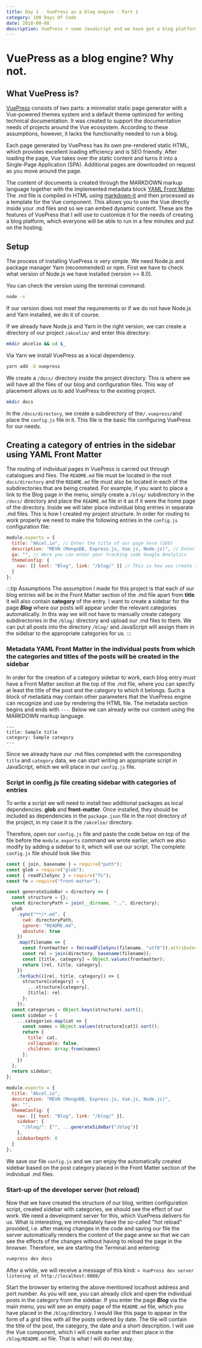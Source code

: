 ```yaml
---
title: Day 1 - VuePress as a blog engine - Part 1
category: 100 Days Of Code
date: 2018-08-08
description: VuePress + some JavaScript and we have got a blog platform.
---
```


# VuePress as a blog engine? Why not.

## What VuePress is?

[VuePress](https://vuepress.vuejs.org) consists of two parts: a minimalist static page generator with a Vue-powered themes system and a default theme optimized for writing technical documentation. It was created to support the documentation needs of projects around the Vue ecosystem. According to these assumptions, however, it lacks the functionality needed to run a blog.

Each page generated by VuePress has its own pre-rendered static HTML, which provides excellent loading efficiency and is SEO friendly. After loading the page, Vue takes over the static content and turns it into a Single-Page Application (SPA). Additional pages are downloaded on request as you move around the page.

The content of documents is created through the MARKDOWN markup language together with the implemented metadata block [YAML Front Matter](https://jekyllrb.com/docs/frontmatter/). The .md file is compiled in HTML using [markdown-it](https://github.com/markdown-it/markdown-it) and then processed as a template for the Vue component. This allows you to use the Vue directly inside your .md files and so we can embed dynamic content. These are the features of VuePress that I will use to customize it for the needs of creating a blog platform, which everyone will be able to run in a few minutes and put on the hosting.

## Setup

The process of installing VuePress is very simple. We need Node.js and package manager Yarn (recommended) or npm. First we have to check what version of Node.js we have installed (version >= 8.0).

You can check the version using the terminal command:

```bash
node -v
```

If our version does not meet the requirements or if we do not have Node.js and Yarn installed, we do it of course.

If we already have Node.js and Yarn in the right version, we can create a directory of our project `/akcelio/` and enter this directory:

```bash
mkdir akcelio && cd $_
```

Via Yarn we install VuePress as a local dependency.

```bash
yarn add -D vuepress
```

We create a `/docs/` directory inside the project directory. This is where we will have all the files of our blog and configuration files. This way of placement allows us to add VuePress to the existing project.

```bash
mkdir docs
```

In the `/docs/directory`, we create a subdirectory of the`/.vuepress/`and place the `config.js` file in it. This file is the basic file configuring VuePress for our needs.

## Creating a category of entries in the sidebar using YAML Front Matter

The routing of individual pages in VuePress is carried out through catalogues and files. The `README.md` file must be located in the root `docs/directory` and the `REDAME.md` file must also be located in each of the subdirectories that are being created. For example, if you want to place a link to the Blog page in the menu, simply create a `/blog/` subdirectory in the `/docs/` directory and place the `README.md` file in it as if it were the home page of the directory. Inside we will later place individual blog entries in separate .md files. This is how I created my project structure. In order for routing to work properly we need to make the following entries in the `config.js` configuration file:

```js
module.exports = {
  title: "Akcel.io", // Enter the title of our page here (SEO)
  description: "MEVN (MongoDB, Express.js, Vue.js, Node.js)", // Enter a description here (SEO)
  ga: "", // Here you can enter your tracking code Google Analytics
  themeConfig: {
    nav: [{ text: "Blog", link: "/blog/" }] // This is how you create the navigation in the main menu
  }
};
```

:::tip Assumptions
The assumption I made for this project is that each of our blog entries will be in the Front Matter section of the .md file apart from **title** it will also contain **category** of the entry. I want to create a sidebar for the page **_Blog_** where our posts will appear under the relevant categories automatically. In this way we will not have to manually create category subdirectories in the `/blog/` directory and upload our .md files to them. We can put all posts into the directory `/blog/` and JavaScript will assign them in the sidebar to the appropriate categories for us.
:::

### Metadata YAML Front Matter in the individual posts from which the categories and titles of the posts will be created in the sidebar

In order for the creation of a category sidebar to work, each blog entry must have a Front Matter section at the top of the .md file, where you can specify at least the title of the post and the category to which it belongs. Such a block of metadata may contain other parameters that the VuePress engine can recognize and use by rendering the HTML file. The metadata section begins and ends with `---`. Below we can already write our content using the MARKDOWN markup language.

```
---
title: Sample title
category: Sample category
---
```

Since we already have our .md files completed with the corresponding `title` and `category` data, we can start writing an appropriate script in JavaScript, which we will place in our `config.js` file.

### Script in config.js file creating sidebar with categories of entries

To write a script we will need to install two additional packages as local dependencies: **glob** and **front-matter**. Once installed, they should be included as dependencies in the `package.json` file in the root directory of the project, in my case it is the `/akcelio/` directory.

Therefore, open our `config.js` file and paste the code below on top of the file before the `module.exports` command we wrote earlier, which we also modify by adding a sidebar to it, which will use our script. The complete `config.js` file should look like this:

```js
const { join, basename } = require("path");
const glob = require("glob");
const { readFileSync } = require("fs");
const fm = require("front-matter");

const generateSideBar = directory => {
  const structure = {};
  const directoryPath = join(__dirname, "..", directory);
  glob
    .sync("**/*.md", {
      cwd: directoryPath,
      ignore: "README.md",
      absolute: true
    })
    .map(filename => {
      const frontmatter = fm(readFileSync(filename, "utf8")).attributes;
      const rel = join(directory, basename(filename));
      const [title, category] = Object.values(frontmatter);
      return [rel, title, category];
    })
    .forEach(([rel, title, category]) => {
      structure[category] = {
        ...structure[category],
        [title]: rel
      };
    });
  const categories = Object.keys(structure).sort();
  const sidebar = [
    ...categories.map(cat => {
      const names = Object.values(structure[cat]).sort();
      return {
        title: cat,
        collapsable: false,
        children: Array.from(names)
      };
    })
  ];
  return sidebar;
};

module.exports = {
  title: "Akcel.io",
  description: "MEVN (MongoDB, Express.js, Vue.js, Node.js)",
  ga: "",
  themeConfig: {
    nav: [{ text: "Blog", link: "/blog/" }],
    sidebar: {
      "/blog/": ["", ...generateSideBar("/blog")]
    },
    sidebarDepth: 0
  }
};
```

We save our file `config.js` and we can enjoy the automatically created sidebar based on the post category placed in the Front Matter section of the individual .md files.

### Start-up of the developer server (hot reload)

Now that we have created the structure of our blog, written configuration script, created sidebar with categories, we should see the effect of our work. We need a development server for this, which VuePress delivers for us. What is interesting, we immediately have the so-called "hot reload" provided, i.e. after making changes in the code and saving our file the server automatically renders the content of the page anew so that we can see the effects of the changes without having to reload the page in the browser. Therefore, we are starting the Terminal and entering:

```bash
vuepress dev docs
```

After a while, we will receive a message of this kind:
`> VuePress dev server listening at http://localhost:8080/`

Start the browser by entering the above mentioned localhost address and port number. As you will see, you can already click and open the individual posts in the category from the sidebar. If you enter the page **_Blog_** via the main menu, you will see an empty page of the `README.md` file, which you have placed in the `/blog/`directory. I would like this page to appear in the form of a grid tiles with all the posts ordered by date. The tile will contain the title of the post, the category, the date and a short description. I will use the Vue component, which I will create earlier and then place in the `/blog/README.md` file. That is what I will do next day.
